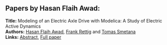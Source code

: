 <h2>Papers by Hasan Flaih Awad:</h2>
<p>
<b>Title:</b> Modeling of an Electric Axle Drive with Modelica: A Study of Electric Active Dynamics<br />
<b>Authors:</b> <a href="../authors/author_14.html">Hasan Flaih Awad</a>, <a href="../authors/author_256.html">Frank Rettig</a> and <a href="../authors/author_288.html">Tomas Smetana</a><br />
<b>Links:</b> <a href="../abstracts/abstract_8.pdf">Abstract</a>, <a href="../submissions/ECP1409671_AwadRettigSmetana.pdf">Full paper</a>
</p>